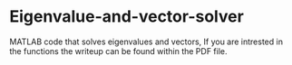 # Eigenvalue-and-vector-solver
MATLAB code that solves eigenvalues and vectors, If you are intrested in the functions the writeup can be found within the PDF file. 
